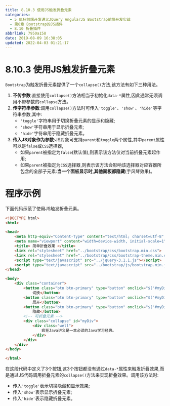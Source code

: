 ```yaml
---
title: 8.10.3 使用JS触发折叠元素
categories: 
  - 5 疯狂前端开发讲义JQuery AngularJS Bootstrap前端开发实战
  - 第8章 Bootstrap的JS插件
  - 8.10 折叠插件
abbrlink: 7950a158
date: 2019-08-09 16:38:05
updated: 2022-04-03 01:21:17
---
```

# 8.10.3 使用JS触发折叠元素 #
`Bootstrap`为触发折叠元素提供了一个`collapse()`方法,该方法有如下三种用法。
1. **不传参数**:直接使用`collapse()`方法相当于初始化`data-*`属性,因此通常无须调用不带参数的`collapse`方法。
2. **传字符串参数**:调用`collapse()`方法时可传入`'toggle'`、`'show'`、`'hide'`等字符串参数,其中:
    - `'toggle'`字符串用于切换折叠元素的显示和隐藏;
    - `'show'`字符串用于显示折叠元素;
    - `'hide'`字符串用于隐藏折叠元素。
3. **传入JS对象作为参数**:JS对象可支持`parent`和`toggle`两个属性,其中`parent`属性可以是`false`或`CSS`选择器,
    - 如果`parent`被指定为`false`(默认值),则表示该方法仅对当前折叠元素起作用;
    - 如果`parent`被指定为`CSS`选择器,则表示该方法会影响该选择器对应容器所包含的全部子元素:**当一个面板显示时,其他面板都隐藏**(手风琴效果)。

# 程序示例 #
下面代码示范了使用JS触发折叠元素。
```html
<!DOCTYPE html>
<html>

<head>
    <meta http-equiv="Content-Type" content="text/html; charset=utf-8" />
    <meta name="viewport" content="width=device-width, initial-scale=1">
    <title> 简单折叠效果 </title>
    <link rel="stylesheet" href="../bootstrap/css/bootstrap.min.css">
    <link rel="stylesheet" href="../bootstrap/css/bootstrap-theme.min.css">
    <script type="text/javascript" src="../jquery-3.1.1.js"></script>
    <script type="text/javascript" src="../bootstrap/js/bootstrap.min.js"></script>
</head>

<body>
    <div class="container">
        <button class="btn btn-primary" type="button" onclick="$('#myDiv').collapse('toggle');">
            切换</button>
        <button class="btn btn-primary" type="button" onclick="$('#myDiv').collapse('show');">
            展开</button>
        <button class="btn btn-primary" type="button" onclick="$('#myDiv').collapse('hide');">
            隐藏</button>
        <!-- 可折叠元素 -->
        <div class="collapse" id="myDiv">
            <div class="well">
                疯狂Java讲义是一本必读的Java学习经典。
            </div>
        </div>
    </div>
</body>

</html>
```
在这段代码中定义了3个按钮,这3个按钮都没有通过`data-*`属性来触发折叠效果,而是通过JS代码调用折叠元素的`collapse()`方法来实现折叠效果。调用该方法时:
- 传入`'toggle'`表示切换隐藏和显示效果;
- 传入`'show'`表示显示折叠元素;
- 传入`'hide'`表示隐藏折叠元素。


